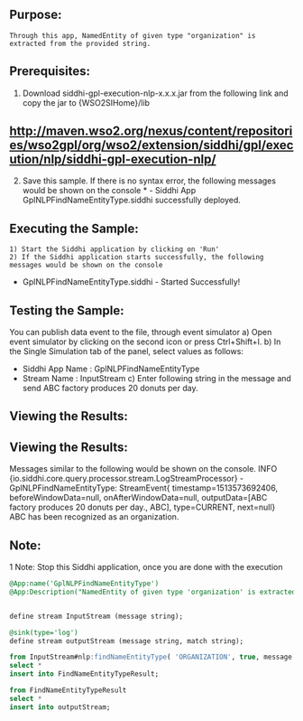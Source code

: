 

## Purpose:
	Through this app, NamedEntity of given type "organization" is extracted from the provided string.

## Prerequisites:
1. Download siddhi-gpl-execution-nlp-x.x.x.jar from the following link and copy the jar to  {WSO2SIHome}/lib
## http://maven.wso2.org/nexus/content/repositories/wso2gpl/org/wso2/extension/siddhi/gpl/execution/nlp/siddhi-gpl-execution-nlp/
2. Save this sample. If there is no syntax error, the following messages would be shown on the console
	     * - Siddhi App GplNLPFindNameEntityType.siddhi successfully deployed.

## Executing the Sample:
	1) Start the Siddhi application by clicking on 'Run'
	2) If the Siddhi application starts successfully, the following messages would be shown on the console
* GplNLPFindNameEntityType.siddhi - Started Successfully!

## Testing the Sample:
You can publish data event to the file, through event simulator
a) Open event simulator by clicking on the second icon or press Ctrl+Shift+I.
	b) In the Single Simulation tab of the panel, select values as follows:
* Siddhi App Name  : GplNLPFindNameEntityType
* Stream Name     : InputStream
c) Enter following string in the message and send
ABC factory produces 20 donuts per day.

## Viewing the Results:
## Viewing the Results:
Messages similar to the following would be shown on the console.
INFO {io.siddhi.core.query.processor.stream.LogStreamProcessor} - GplNLPFindNameEntityType: StreamEvent{ timestamp=1513573692406, beforeWindowData=null, onAfterWindowData=null, outputData=[ABC factory produces 20 donuts per day., ABC], type=CURRENT, next=null}
ABC has been recognized as an organization.

## Note:
1 Note:
Stop this Siddhi application, once you are done with the execution


```sql
@App:name('GplNLPFindNameEntityType')
@App:Description("NamedEntity of given type 'organization' is extracted from the provided string")


define stream InputStream (message string);

@sink(type='log')
define stream outputStream (message string, match string);

from InputStream#nlp:findNameEntityType( 'ORGANIZATION', true, message )
select *
insert into FindNameEntityTypeResult;

from FindNameEntityTypeResult
select *
insert into outputStream;
```